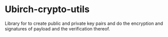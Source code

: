 # Ubirch-crypto-utils

Library for to create public and private key pairs and do the encryption and signatures of payload 
and the verification thereof. 


